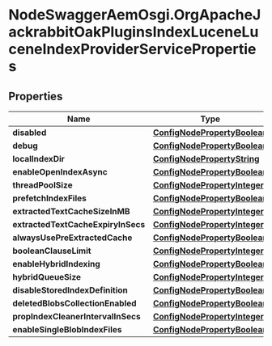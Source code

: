 # NodeSwaggerAemOsgi.OrgApacheJackrabbitOakPluginsIndexLuceneLuceneIndexProviderServiceProperties

## Properties

Name | Type | Description | Notes
------------ | ------------- | ------------- | -------------
**disabled** | [**ConfigNodePropertyBoolean**](ConfigNodePropertyBoolean.md) |  | [optional] 
**debug** | [**ConfigNodePropertyBoolean**](ConfigNodePropertyBoolean.md) |  | [optional] 
**localIndexDir** | [**ConfigNodePropertyString**](ConfigNodePropertyString.md) |  | [optional] 
**enableOpenIndexAsync** | [**ConfigNodePropertyBoolean**](ConfigNodePropertyBoolean.md) |  | [optional] 
**threadPoolSize** | [**ConfigNodePropertyInteger**](ConfigNodePropertyInteger.md) |  | [optional] 
**prefetchIndexFiles** | [**ConfigNodePropertyBoolean**](ConfigNodePropertyBoolean.md) |  | [optional] 
**extractedTextCacheSizeInMB** | [**ConfigNodePropertyInteger**](ConfigNodePropertyInteger.md) |  | [optional] 
**extractedTextCacheExpiryInSecs** | [**ConfigNodePropertyInteger**](ConfigNodePropertyInteger.md) |  | [optional] 
**alwaysUsePreExtractedCache** | [**ConfigNodePropertyBoolean**](ConfigNodePropertyBoolean.md) |  | [optional] 
**booleanClauseLimit** | [**ConfigNodePropertyInteger**](ConfigNodePropertyInteger.md) |  | [optional] 
**enableHybridIndexing** | [**ConfigNodePropertyBoolean**](ConfigNodePropertyBoolean.md) |  | [optional] 
**hybridQueueSize** | [**ConfigNodePropertyInteger**](ConfigNodePropertyInteger.md) |  | [optional] 
**disableStoredIndexDefinition** | [**ConfigNodePropertyBoolean**](ConfigNodePropertyBoolean.md) |  | [optional] 
**deletedBlobsCollectionEnabled** | [**ConfigNodePropertyBoolean**](ConfigNodePropertyBoolean.md) |  | [optional] 
**propIndexCleanerIntervalInSecs** | [**ConfigNodePropertyInteger**](ConfigNodePropertyInteger.md) |  | [optional] 
**enableSingleBlobIndexFiles** | [**ConfigNodePropertyBoolean**](ConfigNodePropertyBoolean.md) |  | [optional] 



